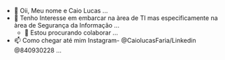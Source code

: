 - 👋 Oii, Meu nome e Caio Lucas ...
- 👀 Tenho Interesse em embarcar na àrea de TI mas especificamente na àrea de Segurança da Informação ...
  - 💞️ Estou procurando colaborar ...
- 📫 Como chegar até mim Instagram- @CaiolucasFaria/Linkedin @840930228 ...

<!---
CaioLuFaria/CaioLuFaria is a ✨ special ✨ repository because its `README.md` (this file) appears on your GitHub profile.
You can click the Preview link to take a look at your changes.
--->
